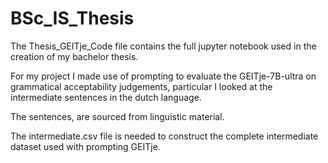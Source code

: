 # BSc_IS_Thesis
The Thesis_GEITje_Code file contains the full jupyter notebook used in the creation of my bachelor thesis. 

For my project I made use of prompting to evaluate the GEITje-7B-ultra on grammatical acceptability judgements, particular I looked at the intermediate sentences in the dutch language.

The sentences, are sourced from linguistic material.

The intermediate.csv file is needed to construct the complete intermediate dataset used with prompting GEITje.
